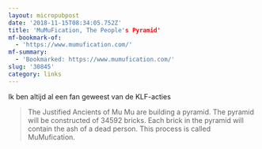 ```yaml
---
layout: micropubpost
date: '2018-11-15T08:34:05.752Z'
title: 'MuMuFication, The People's Pyramid'
mf-bookmark-of:
  - 'https://www.mumufication.com/'
mf-summary:
  - 'Bookmarked: https://www.mumufication.com/'
slug: '30845'
category: links
---
```

Ik ben altijd al een fan geweest van de KLF-acties

> The Justified Ancients of Mu Mu are building a pyramid. The pyramid will be constructed of 34592 bricks. Each brick in the pyramid will contain the ash of a dead person. This process is called MuMufication.
